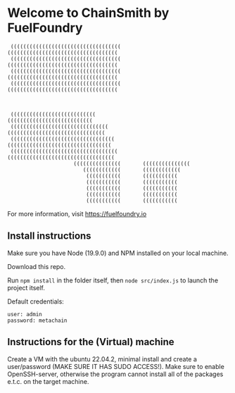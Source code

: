 # Welcome to ChainSmith by FuelFoundry

```
 (((((((((((((((((((((((((((((((((((       (((((((((((((((((((((((((((((((((((   
 (((((((((((((((((((((((((((((((((((       (((((((((((((((((((((((((((((((((((  
 (((((((((((((((((((((((((((((((((((       (((((((((((((((((((((((((((((((((((  
 (((((((((((((((((((((((((((((((((((       (((((((((((((((((((((((((((((((((((  
  
  
  
 (((((((((((((((((((((((((((                       (((((((((((((((((((((((((((  
 (((((((((((((((((((((((((((((((               (((((((((((((((((((((((((((((((  
 (((((((((((((((((((((((((((((((((           (((((((((((((((((((((((((((((((((  
 ((((((((((((((((((((((((((((((((((         ((((((((((((((((((((((((((((((((((  
                     (((((((((((((((       (((((((((((((((  
                        ((((((((((((       ((((((((((((  
                         (((((((((((       (((((((((((  
                         (((((((((((       (((((((((((  
                         (((((((((((       (((((((((((  
                         (((((((((((       (((((((((((  
                         (((((((((((       (((((((((((  

```
For more information, visit https://fuelfoundry.io  

## Install instructions

Make sure you have Node (19.9.0) and NPM installed on your local machine.

Download this repo. 

Run `npm install` in the folder itself, then `node src/index.js` to launch the project itself.

Default credentials:
```
user: admin
password: metachain
``` 

## Instructions for the (Virtual) machine

Create a VM with the ubuntu 22.04.2, minimal install and create a user/password (MAKE SURE IT HAS SUDO ACCESS!). Make sure to enable OpenSSH-server, otherwise the program cannot install all of the packages e.t.c. on the target machine. 
